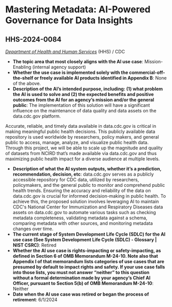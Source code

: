 # Mastering Metadata: AI-Powered Governance for Data Insights
## HHS-2024-0084
_[Department of Health and Human Services](<../3_agency/Department of Health and Human Services.md>)_ (HHS) / CDC


+ **The topic area that most closely aligns with the AI use case**: Mission-Enabling (internal agency support)
+ **Whether the use case is implemented solely with the commercial-off-the-shelf or freely available AI products identified in Appendix B**: None of the above.
+ **Description of the AI’s intended purpose, including: (1) what problem the AI is used to solve and (2) the expected benefits and positive outcomes from the AI for an agency’s mission and/or the general public**: The implementation of this solution will have a significant influence on the maintenance of data quality and data assets on the data.cdc.gov platform.

Accurate, reliable, and timely data available in data.cdc.gov is critical in making meaningful public health decisions. This publicly available data repository is used worldwide by researchers, policy makers, and general public to access, manage, analyze, and visualize public health data. Through this project, we will be able to scale up the magnitude and quality of datasets from NCIRD that’s made available via data.cdc.gov and thus maximizing public health impact for a diverse audience at multiple levels.
+ **Description of what the AI system outputs, whether it’s a prediction, recommendation, decision, etc**: data.cdc.gov serves as a publicly accessible repository for CDC data, utilized by researchers, policymakers, and the general public to monitor and comprehend public health trends. Ensuring the accuracy and reliability of the data on data.cdc.gov is crucial for informed decision-making in public health. To achieve this, the proposed solution involves leveraging AI to maintain CDC's National Center for Immunization and Respiratory Diseases data assets on data.cdc.gov to automate various tasks such as checking metadata completeness, validating metadata against a schema, comparing metadata with other sources, and monitoring metadata changes over time.
+ **The current stage of System Development Life Cycle (SDLC) for the AI use case (See System Development Life Cycle (SDLC) - Glossary | NIST CSRC)**: Retired
+ **Whether the AI use case is rights-impacting or safety-impacting, as defined in Section 6 of OMB Memorandum M-24-10. Note also that Appendix I of that memorandum lists categories of use cases that are presumed by default to impact rights and safety. If your use case falls into those lists, you must not answer “neither” to this question without a formal determination made by your agency’s Chief AI Officer, pursuant to Section 5(b) of OMB Memorandum M-24-10**: Neither
+ **Date when the AI use case was retired or began the process of retirement**: 6/1/2024